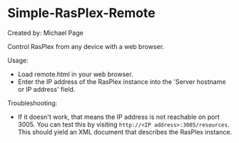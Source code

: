 Simple-RasPlex-Remote
=====================
Created by: Michael Page


Control RasPlex from any device with a web browser.

Usage:

* Load remote.html in your web browser.
* Enter the IP address of the RasPlex instance into the 'Server hostname or IP address' field.

Troubleshooting:

* If it doesn't work, that means the IP address is not reachable on port 3005. You can test this by visiting `http://<IP address>:3005/resources`. This should yield an XML document that describes the RasPlex instance.
